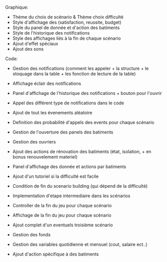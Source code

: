 

Graphique:

- Thème du choix de scénario & Thème choix difficulté
- Style d'affichage des (satisfaction, reussite, budget)
- Style du panel de donnée et d'action des batiments
- Style de l'historique des notifications
- Style des affichages liés à la fin de chaque scénario
- Ajout d'effet spéciaux
- Ajout des sons




Code:


- Gestion des notifications (comment les appeler + la structure + le stoquage dans la table + les fonction de lecture de la table)
- Affichage éclair des notifications
- Panel d'affichage de l'historique des notifications + bouton pour l'ouvrir
- Appel des différent type de notifications dans le code


- Ajout de tout les évenements aléatoire
- Definition des probabilité d'appels des events pour chaque scénario


- Gestion de l'ouverture des panels des batiments
- Gestion des ouvriers
- Ajout des actions de rénovation des batiments (état, isolation, + en bonus renouvelement materiel)
- Panel d'affichage des donnée et actions par batiments


- Ajout d'un tutoriel si la difficulté est facile
- Condition de fin du scenario building (qui dépend de la difficulté)
- Implementation d'etape intermediaire dans les scénarios


- Controller de la fin du jeu pour chaque scénario
- Affichage de la fin du jeu pour chaque scénario


- Ajout complet d'un eventuels troisième scénario
- Gestion des fonds
- Gestion des variables quotidienne et mensuel (cout, salaire ect..)
- Ajout d'action spécifique à des batiments







